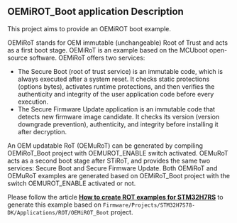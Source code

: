## <b>OEMiROT_Boot application Description</b>

This project aims to provide an OEMiROT boot example.

OEMiRoT stands for OEM immutable (unchangeable) Root of Trust and acts as a first boot stage. OEMiRoT is an example based on the MCUboot open-source software. OEMiRoT offers two services:

- The Secure Boot (root of trust service) is an immutable code, which is always executed after a system reset. It checks static protections (options bytes),
  activates runtime protections, and then verifies the authenticity and integrity of the user application code before every execution.
- The Secure Firmware Update application is an immutable code that detects new firmware image candidate. It checks its version (version downgrade prevention),
  authenticity, and integrity before installing it after decryption.

An OEM updatable RoT (OEMuRoT) can be generated by compiling OEMiRoT_Boot project with OEMUROT_ENABLE switch activated. OEMuRoT acts as a second boot stage after STiRoT,
and provides the same two services: Secure Boot and Secure Firmware Update. Both OEMiRoT and OEMuRoT examples are generated based on OEMiRoT_Boot project with the switch OEMUROT_ENABLE
activated or not.

Please follow the article [<b>How to create ROT examples for STM32H7RS</b>](https://wiki.st.com/stm32mcu/wiki/Security:How_to_create_ROT_examples_for_STM32H7RS)
to generate this example based on `Firmware/Projects/STM32H7S78-DK/Applications/ROT/OEMiROT_Boot` project.
